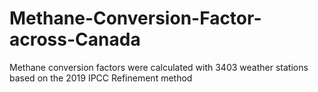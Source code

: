 # Methane-Conversion-Factor-across-Canada
Methane conversion factors were calculated with 3403 weather stations based on the 2019 IPCC Refinement method
